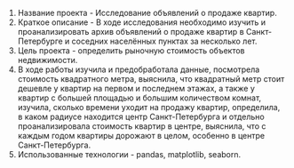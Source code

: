 1. Название проекта - Исследование объявлений о продаже квартир.
2. Краткое описание - В ходе исследования необходимо изучить и проанализировать архив объявлений о продаже квартир в Санкт-Петербурге и соседних населённых пунктах за несколько лет. 
3. Цель проекта -  определить рыночную стоимость объектов недвижимости.
4. В ходе работы изучила и предобработала данные, посмотрела стоимость квадратного метра, выяснила, что квадратный метр стоит дешевле у квартир на первом и последнем этажах, а также у квартир с большей площадью и большим количеством комнат, изучила, сколько времени уходит на продажу квартир, определила, в каком радиусе находится центр Санкт-Петербурга и отдельно проанализировала стоимость квартир в центре, выяснила, что с каждым годом квартиры дорожают в целом, особенно в центре Санкт-Петербурга.
5. Использованные технологии - pandas, matplotlib, seaborn.
